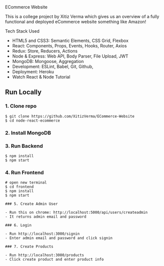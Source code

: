 ECommerce Website

This is a college project by Xitiz Verma which gives us an overview 
of a fully functional and deployed eCommerce website something like Amazon!

Tech Stack Used
- HTML5 and CSS3: Semantic Elements, CSS Grid, Flexbox
- React: Components, Props, Events, Hooks, Router, Axios
- Redux: Store, Reducers, Actions
- Node & Express: Web API, Body Parser, File Upload, JWT
- MongoDB: Mongoose, Aggregation
- Development: ESLint, Babel, Git, Github,
- Deployment: Heroku
- Watch React & Node Tutorial

## Run Locally

### 1. Clone repo

```
$ git clone https://github.com/XitizVerma/ECommerce-Website
$ cd node-react-ecommerce
```

### 2. Install MongoDB

### 3. Run Backend

```
$ npm install
$ npm start
```

### 4. Run Frontend

```
# open new terminal
$ cd frontend
$ npm install
$ npm start

### 5. Create Admin User

- Run this on chrome: http://localhost:5000/api/users/createadmin
- It returns admin email and password

### 6. Login

- Run http://localhost:3000/signin
- Enter admin email and password and click signin

### 7. Create Products

- Run http://localhost:3000/products
- Click create product and enter product info



